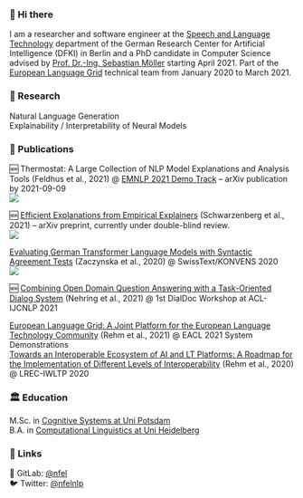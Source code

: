 ### :wave: Hi there
I am a researcher and software engineer at the [Speech and Language Technology](https://www.dfki.de/en/web/research/research-departments/speech-and-language-technology/) department of the German Research Center for Artificial Intelligence (DFKI) in Berlin and a PhD candidate in Computer Science advised by [Prof. Dr.-Ing. Sebastian Möller](https://www.qu.tu-berlin.de/menue/team/professur/parameter/en/) starting April 2021. Part of the [European Language Grid](https://live.european-language-grid.eu/) technical team from January 2020 to March 2021.  

### :telescope: Research
Natural Language Generation  
Explainability / Interpretability of Neural Models  

### :newspaper: Publications
🆕 Thermostat: A Large Collection of NLP Model Explanations and Analysis Tools (Feldhus et al., 2021) @ [EMNLP 2021 Demo Track](https://2021.emnlp.org/call-for-papers/demos) – arXiv publication by 2021-09-09  
<a align="center" href="https://github.com/DFKI-NLP/thermostat">
   <img src="https://github-readme-stats.vercel.app/api/pin/?username=dfki-nlp&repo=thermostat&show_owner=true"/>
</a>

🆕 [Efficient Explanations from Empirical Explainers](https://arxiv.org/pdf/2103.15429.pdf) (Schwarzenberg et al., 2021) – arXiv preprint, currently under double-blind review.  
<a align="center" href="https://github.com/DFKI-NLP/emp-exp">
   <img src="https://github-readme-stats.vercel.app/api/pin/?username=dfki-nlp&repo=emp-exp&show_owner=true"/>
</a>

[Evaluating German Transformer Language Models with Syntactic Agreement Tests](https://arxiv.org/pdf/2007.03765.pdf) (Zaczynska et al., 2020) @ SwissText/KONVENS 2020  
<a align="center" href="https://github.com/dfki-nlp/gevalm">
   <img src="https://github-readme-stats.vercel.app/api/pin/?username=dfki-nlp&repo=gevalm&show_owner=true"/>
</a>

🆕 [Combining Open Domain Question Answering with a Task-Oriented Dialog System](https://aclanthology.org/2021.dialdoc-1.5/) (Nehring et al., 2021) @ 1st DialDoc Workshop at ACL-IJCNLP 2021  

[European Language Grid: A Joint Platform for the European Language Technology Community](https://www.aclweb.org/anthology/2021.eacl-demos.26/) (Rehm et al., 2021) @ EACL 2021 System Demonstrations  
[Towards an Interoperable Ecosystem of AI and LT Platforms: A Roadmap for the Implementation of Different Levels of Interoperability](https://arxiv.org/pdf/2004.08355.pdf) (Rehm et al., 2020) @ LREC-IWLTP 2020  


### :classical_building: Education
M.Sc. in [Cognitive Systems at Uni Potsdam](https://www.ling.uni-potsdam.de/cogsys/index.html)  
B.A. in [Computational Linguistics at Uni Heidelberg](https://www.cl.uni-heidelberg.de/)

### :pushpin: Links
🦊 GitLab: [@nfel](https://gitlab.com/nfel)  
:bird: Twitter: [@nfelnlp](https://twitter.com/nfelnlp)
